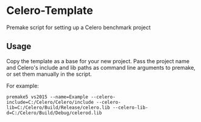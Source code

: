# Celero-Template
Premake script for setting up a Celero benchmark project

## Usage
Copy the template as a base for your new project.
Pass the project name and Celero's include and lib paths as command line arguments to premake, or set them manually in the script.

For example:
```
premake5 vs2015 --name=Example --celero-include=C:/Celero/Celero/include --celero-lib=C:/Celero/Build/Release/celero.lib --celero-lib-d=C:/Celero/Build/Debug/celerod.lib
```